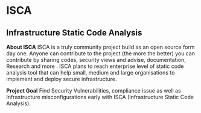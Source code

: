 # ISCA
## Infrastructure Static Code Analysis

**About ISCA**
ISCA is a truly community project build as an open source form day one. Anyone can contribute to the project (the more the better) you can contribute by sharing codes, security views and advise, documentation, Research and more . ISCA plans to reach enterprise level of static code analysis tool that can help small, medium and large organisations to implement and deploy secure infrastructure. 

**Project Goal**
Find Security Vulnerabilities, compliance issue as well as Infrastructure misconfigurations early with ISCA (Infrastructure Static Code Analysis).

